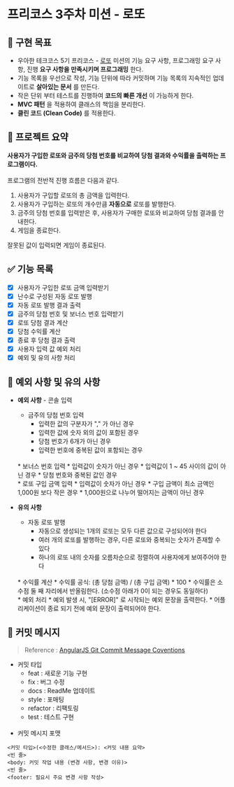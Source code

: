 # 프리코스 3주차 미션 - 로또

## 🚩 구현 목표

- 우아한 테크코스 5기 프리코스 - [로또](https://github.com/woowacourse-precourse/java-lotto) 미션의 기능 요구 사항, 프로그래밍 요구 사항, 진행 **요구
  사항을 만족시키며 프로그래밍** 한다.
- 기능 목록을 우선으로 작성, 기능 단위에 따라 커밋하며 기능 목록의 지속적인 업데이트로 **살아있는 문서** 를 만든다. 
- 작은 단위 부터 테스트를 진행하여 **코드의 빠른 개선** 이 가능하게 한다. 
- **MVC 패턴** 을 적용하여 클래스의 책임을 분리한다. 
- **클린 코드 (Clean Code)** 를 적용한다.

## 📄 프로젝트 요약
**사용자가 구입한 로또와 금주의 당첨 번호를 비교하여 당첨 결과와 수익률을 출력하는 프로그램이다.**  
<br/>
프로그램의 전반적 진행 흐름은 다음과 같다.
1. 사용자가 구입할 로또의 총 금액을 입력한다.
2. 사용자가 구입하는 로또의 개수만큼 **자동으로** 로또를 발행한다.
3. 금주의 당첨 번호를 입력받은 후, 사용자가 구매한 로또와 비교하여 당첨 결과를 안내한다.
4. 게임을 종료한다.  

잘못된 값이 입력되면 게임이 종료된다.

## ✅ 기능 목록

- [X] 사용자가 구입한 로또 금액 입력받기
- [X] 난수로 구성된 자동 로또 발행
- [X] 자동 로또 발행 결과 출력
- [X] 금주의 당첨 번호 및 보너스 번호 입력받기
- [X] 로또 당첨 결과 계산
- [X] 당첨 수익률 계산
- [X] 종료 후 당첨 결과 출력
- [X] 사용자 입력 값 예외 처리
- [X] 예외 및 유의 사항 처리

## 🚨 예외 사항 및 유의 사항

* **예외 사항** - 콘솔 입력
    * 금주의 당첨 번호 입력
        * 입력한 값의 구분자가 "," 가 아닌 경우
        * 입력한 값에 숫자 외의 값이 포함된 경우
        * 당첨 번호가 6개가 아닌 경우
        * 입력한 번호에 중복된 값이 포함되는 경우  
    <br/>
    * 보너스 번호 입력
        * 입력값이 숫자가 아닌 경우
        * 입력값이 1 ~ 45 사이의 값이 아닌 경우
        * 당첨 번호와 중복된 값인 경우  
    <br/>  
    * 로또 구입 금액 입력  
        * 입력값이 숫자가 아닌 경우
        * 구입 금액이 최소 금액인 1,000원 보다 작은 경우
        * 1,000원으로 나누어 떨어지는 금액이 아닌 경우


* **유의 사항** 
    * 자동 로또 발행
        * 자동으로 생성되는 1개의 로또는 모두 다른 값으로 구성되어야 한다
        * 여러 개의 로또를 발행하는 경우, 다른 로또와 중복되는 숫자가 존재할 수 있다 
        * 하나의 로또 내의 숫자를 오름차순으로 정렬하여 사용자에게 보여주어야 한다  
    <br/>
    * 수익률 계산
        * 수익률 공식: (총 당첨 금액) / (총 구입 금액) * 100
        * 수익률은 소수점 둘 째 자리에서 반올림한다. (소수점 아래가 0이 되는 경우도 동일하다)  
    <br/>
    * 예외 처리
        * 예외 발생 시, "[ERROR]" 로 시작되는 예외 문장을 출력한다.
        * 어플리케이션이 종료 되기 전에 예외 문장이 출력되어야 한다.
 
## 📝 커밋 메시지

> Reference : [AngularJS Git Commit Message Coventions](https://gist.github.com/stephenparish/9941e89d80e2bc58a153)

* 커밋 타입
    * feat : 새로운 기능 구현
    * fix  : 버그 수정
    * docs : ReadMe 업데이트
    * style : 포매팅
    * refactor : 리팩토링
    * test : 테스트 구현  
      <br/>
* 커밋 메시지 포맷

```
<커밋 타입>(<수정한 클래스/메서드>): <커밋 내용 요약>
<빈 줄>
<body: 커밋 작업 내용 (변경 사항, 변경 이유)>
<빈 줄>
<footer: 필요시 주요 변경 사항 작성>
```
